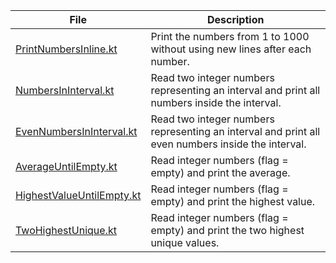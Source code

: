 | File                                                   | Description                                                                                       |
|--------------------------------------------------------|---------------------------------------------------------------------------------------------------|
| [PrintNumbersInline.kt](PrintNumbersInline.kt)         | Print the numbers from 1 to 1000 without using new lines after each number.                       |           
| [NumbersInInterval.kt](NumbersInInterval.kt)           | Read two integer numbers representing an interval and print all numbers inside the interval.      |
| [EvenNumbersInInterval.kt](EvenNumbersInInterval.kt)   | Read two integer numbers representing an interval and print all even numbers inside the interval. |
| [AverageUntilEmpty.kt](AverageUntilEmpty.kt)           | Read integer numbers (flag = empty) and print the average.                                        |
| [HighestValueUntilEmpty.kt](HighestValueUntilEmpty.kt) | Read integer numbers (flag = empty) and print the highest value.                                  |
| [TwoHighestUnique.kt](TwoHighestUnique.kt)             | Read integer numbers (flag = empty) and print the two highest unique values.                      |